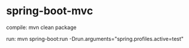 # spring-boot-mvc

compile:
mvn clean package

run:
mvn spring-boot:run -Drun.arguments="spring.profiles.active=test"